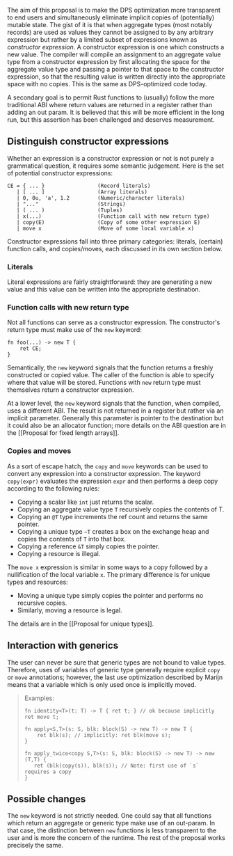 The aim of this proposal is to make the DPS optimization more
transparent to end users and simultaneously eliminate implicit copies
of (potentially) mutable state.  The gist of it is that when aggregate
types (most notably records) are used as values they cannot be
assigned to by any arbitrary expression but rather by a limited subset
of expressions known as *constructor expression*.  A constructor
expression is one which constructs a new value.  The compiler will
compile an assignment to an aggregate value type from a constructor
expression by first allocating the space for the aggregate value type
and passing a pointer to that space to the constructor expression, so
that the resulting value is written directly into the appropriate
space with no copies.  This is the same as DPS-optimized code today.

A secondary goal is to permit Rust functions to (usually) follow the
more traditional ABI where return values are returned in a register
rather than adding an out param.  It is believed that this will be
more efficient in the long run, but this assertion has been challenged
and deserves measurement.

## Distinguish constructor expressions

Whether an expression is a constructor expression or not is not purely
a grammatical question, it requires some semantic judgement.   Here is
the set of potential constructor expressions:

    CE = { ... }                 (Record literals)
       | [ ... ]                 (Array literals)
       | 0, 0u, 'a', 1.2         (Numeric/character literals)
       | "..."                   (Strings)
       | ( ... )                 (Tuples)
       | x(...)                  (Function call with new return type)
       | copy(E)                 (Copy of some other expression E)
       | move x                  (Move of some local variable x)

Constructor expressions fall into three primary categories: literals,
(certain) function calls, and copies/moves, each discussed in its own
section below.

### Literals

Literal expressions are fairly straightforward: they are generating a
new value and this value can be written into the appropriate
destination.

### Function calls with new return type

Not all functions can serve as a constructor expression.  The constructor's
return type must make use of the `new` keyword:

    fn foo(...) -> new T { 
        ret CE;
    }

Semantically, the `new` keyword signals that the function returns a
freshly constructed or copied value.  The caller of the function is
able to specify where that value will be stored.  Functions with `new`
return type must themselves return a constructor expression.

At a lower level, the `new` keyword signals that the function, when
compiled, uses a different ABI.  The result is not returned in a
register but rather via an implicit parameter.  Generally this
parameter is pointer to the destination but it could also be an
allocator function; more details on the ABI question are in the
[[Proposal for fixed length arrays]].  

### Copies and moves

As a sort of escape hatch, the `copy` and `move` keywords can be used
to convert any expression into a constructor expression.  The keyword
`copy(expr)` evaluates the expression `expr` and then performs a deep
copy according to the following rules:

- Copying a scalar like `int` just returns the scalar.
- Copying an aggregate value type `T` recursively copies the contents of T.
- Copying an `@T` type increments the ref count and returns the same
  pointer.
- Copying a unique type `~T` creates a box on the exchange heap and
  copies the contents of `T` into that box.
- Copying a reference `&T` simply copies the pointer.
- Copying a resource is illegal.

The `move x` expression is similar in some ways to a copy followed by
a nullification of the local variable `x`.  The primary difference is
for unique types and resources:

- Moving a unique type simply copies the pointer and performs no
  recursive copies.
- Similarly, moving a resource is legal.  

The details are in the [[Proposal for unique types]].

## Interaction with generics

The user can never be sure that generic types are not bound to value
types.  Therefore, uses of variables of generic type generally require
explicit `copy` or `move` annotations; however, the last use
optimization described by Marijn means that a variable which is only
used once is implicitly moved.

> Examples:
>
>     fn identity<T>(t: T) -> T { ret t; } // ok because implicitly ret move t;
> 
>     fn apply<S,T>(s: S, blk: block(S) -> new T) -> new T { 
>         ret blk(s); // implicitly: ret blk(move s); 
>     }
>
>     fn apply_twice<copy S,T>(s: S, blk: block(S) -> new T) -> new (T,T) {
>        ret (blk(copy(s)), blk(s)); // Note: first use of `s` requires a copy
>     }

## Possible changes

The `new` keyword is not strictly needed.  One could say that all
functions which return an aggregate or generic type make use of an
out-param.  In that case, the distinction between `new` functions is
less transparent to the user and is more the concern of the runtime.
The rest of the proposal works precisely the same.

